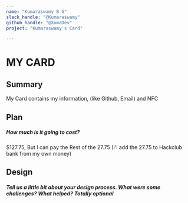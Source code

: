 ```yaml
---
name: "Kumaraswamy B G"
slack_handle: "@Kumaraswamy"
github_handle: "@XomaDev"
project: "Kumaraswamy's Card"

---
```


# MY CARD
## Summary
My Card contains my information, (like Github, Email) and NFC

## Plan
##### How much is it going to cost?

$127.75, But I can pay the Rest of the 27.75 (I'l add the 27.75 to Hackclub bank from my own money)

## Design
##### Tell us a little bit about your design process. What were some challenges? What helped? ***Totally optional***
